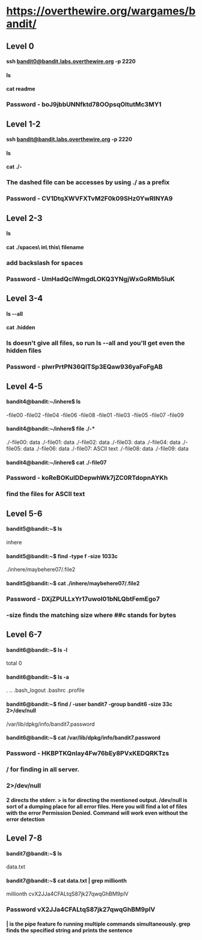# https://overthewire.org/wargames/bandit/

## Level 0
#### ssh bandit0@bandit.labs.overthewire.org -p 2220
#### ls
#### cat readme 
### Password - boJ9jbbUNNfktd78OOpsqOltutMc3MY1

## Level 1-2
#### ssh bandit@bandit.labs.overthewire.org -p 2220
#### ls
#### cat ./-
### The dashed file can be accesses by using ./ as a prefix
### Password - CV1DtqXWVFXTvM2F0k09SHz0YwRINYA9

## Level 2-3
#### ls
#### cat ./spaces\ in\ this\ filename
### add backslash for spaces
### Password - UmHadQclWmgdLOKQ3YNgjWxGoRMb5luK

## Level 3-4
#### ls --all
#### cat .hidden
### ls doesn't give all files, so run ls --all and you'll get even the hidden files
### Password - pIwrPrtPN36QITSp3EQaw936yaFoFgAB

## Level 4-5
#### bandit4@bandit:~/inhere$ ls
-file00  -file02  -file04  -file06  -file08
-file01  -file03  -file05  -file07  -file09
#### bandit4@bandit:~/inhere$ file ./-*
./-file00: data
./-file01: data
./-file02: data
./-file03: data
./-file04: data
./-file05: data
./-file06: data
./-file07: ASCII text
./-file08: data
./-file09: data
#### bandit4@bandit:~/inhere$ cat ./-file07
### Password - koReBOKuIDDepwhWk7jZC0RTdopnAYKh
### find the files for ASCII text 


## Level 5-6
#### bandit5@bandit:~$ ls
inhere
#### bandit5@bandit:~$ find -type f -size 1033c
./inhere/maybehere07/.file2
#### bandit5@bandit:~$ cat ./inhere/maybehere07/.file2
### Password - DXjZPULLxYr17uwoI01bNLQbtFemEgo7
### -size finds the matching size where ##c stands for bytes

## Level 6-7
#### bandit6@bandit:~$ ls -l
total 0
#### bandit6@bandit:~$ ls -a
.  ..  .bash_logout  .bashrc  .profile
#### bandit6@bandit:~$ find / -user bandit7 -group bandit6 -size 33c 2>/dev/null
/var/lib/dpkg/info/bandit7.password
#### bandit6@bandit:~$ cat /var/lib/dpkg/info/bandit7.password 
### Password - HKBPTKQnIay4Fw76bEy8PVxKEDQRKTzs
### / for finding in all server. 
### 2>/dev/null
#### 2 directs the stderr. > is for directing the mentioned output. /dev/null is sort of a dumping place for all error files. Here you will find a lot of files with the error Permission Denied. Command will work even without the error detection

## Level 7-8
#### bandit7@bandit:~$ ls
data.txt
#### bandit7@bandit:~$ cat data.txt | grep millionth
millionth	cvX2JJa4CFALtqS87jk27qwqGhBM9plV
### Password vX2JJa4CFALtqS87jk27qwqGhBM9plV
#### | is the pipe feature fo running multiple commands simultaneously. grep finds the specified string and prints the sentence

